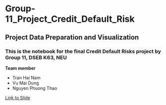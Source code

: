 # Group-11_Project_Credit_Default_Risk

## Project Data Preparation and Visualization

### This is the notebook for the final Credit Default Risks project by Group 11, DSEB K63, NEU
  **Team member**
   * Tran Hai Nam
   * Vu Mai Dung
   * Nguyen Phuong Thao

  [Link to Slide](https://www.canva.com/design/DAF2K8vfZoo/YvpYnUuD-aOyaXAG1LSKXw/edit?utm_content=DAF2K8vfZoo&utm_campaign=designshare&utm_medium=link2&utm_source=sharebutton)
